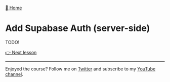 [🏡 Home](../README.md)

# Add Supabase Auth (server-side)

TODO!

[👉 Next lesson](./07-authorization-with-rls-policies.md)

---

Enjoyed the course? Follow me on [Twitter](https://twitter.com/jonmeyers_io) and subscribe to my [YouTube channel](https://www.youtube.com/jonmeyers).
